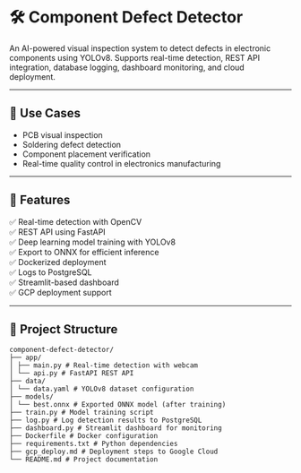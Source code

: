 # 🛠️ Component Defect Detector

An AI-powered visual inspection system to detect defects in electronic components using YOLOv8. Supports real-time detection, REST API integration, database logging, dashboard monitoring, and cloud deployment.

---

## 📸 Use Cases

- PCB visual inspection
- Soldering defect detection
- Component placement verification
- Real-time quality control in electronics manufacturing

---

## 🚀 Features

✅ Real-time detection with OpenCV  
✅ REST API using FastAPI  
✅ Deep learning model training with YOLOv8  
✅ Export to ONNX for efficient inference  
✅ Dockerized deployment  
✅ Logs to PostgreSQL  
✅ Streamlit-based dashboard  
✅ GCP deployment support

---

## 📁 Project Structure
```
component-defect-detector/
├── app/
│ ├── main.py # Real-time detection with webcam
│ └── api.py # FastAPI REST API
├── data/
│ └── data.yaml # YOLOv8 dataset configuration
├── models/
│ └── best.onnx # Exported ONNX model (after training)
├── train.py # Model training script
├── log.py # Log detection results to PostgreSQL
├── dashboard.py # Streamlit dashboard for monitoring
├── Dockerfile # Docker configuration
├── requirements.txt # Python dependencies
├── gcp_deploy.md # Deployment steps to Google Cloud
└── README.md # Project documentation

```

